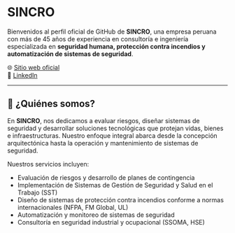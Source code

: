 # SINCRO

Bienvenidos al perfil oficial de GitHub de **SINCRO**, una empresa peruana con más de 45 años de experiencia en consultoría e ingeniería especializada en **seguridad humana, protección contra incendios y automatización de sistemas de seguridad**.

🌐 [Sitio web oficial](https://sincro.pe)  
🔗 [LinkedIn](https://www.linkedin.com/company/sincro-safety-security-engineering)

---

## 🏢 ¿Quiénes somos?

En **SINCRO**, nos dedicamos a evaluar riesgos, diseñar sistemas de seguridad y desarrollar soluciones tecnológicas que protejan vidas, bienes e infraestructuras. Nuestro enfoque integral abarca desde la concepción arquitectónica hasta la operación y mantenimiento de sistemas de seguridad.

Nuestros servicios incluyen:

- Evaluación de riesgos y desarrollo de planes de contingencia
- Implementación de Sistemas de Gestión de Seguridad y Salud en el Trabajo (SST)
- Diseño de sistemas de protección contra incendios conforme a normas internacionales (NFPA, FM Global, UL)
- Automatización y monitoreo de sistemas de seguridad
- Consultoría en seguridad industrial y ocupacional (SSOMA, HSE)

